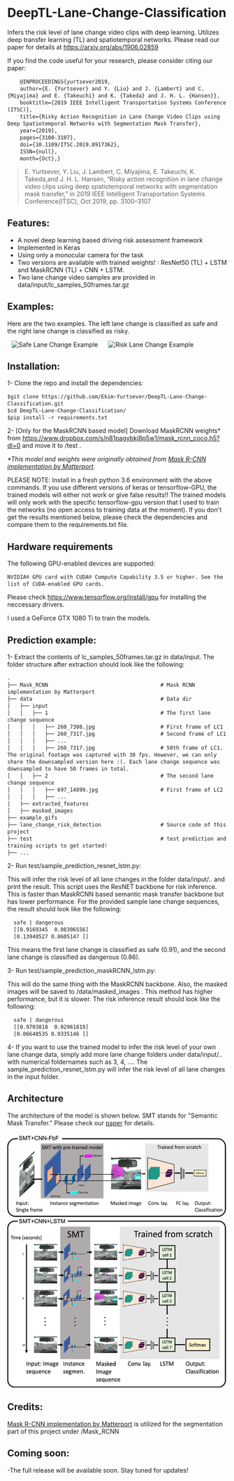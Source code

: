 # DeepTL-Lane-Change-Classification
Infers the risk level of lane change video clips with deep learning. Utilizes deep transfer learning (TL) and spatiotemporal networks. Please read our paper for details at https://arxiv.org/abs/1906.02859 

If you find the code useful for your research, please consider citing our paper:

        @INPROCEEDINGS{yurtsever2019,
        author={E. {Yurtsever} and Y. {Liu} and J. {Lambert} and C. {Miyajima} and E. {Takeuchi} and K. {Takeda} and J. H. L. {Hansen}},
        booktitle={2019 IEEE Intelligent Transportation Systems Conference (ITSC)},
        title={Risky Action Recognition in Lane Change Video Clips using Deep Spatiotemporal Networks with Segmentation Mask Transfer},
        year={2019},
        pages={3100-3107},
        doi={10.1109/ITSC.2019.8917362},
        ISSN={null},
        month={Oct},}

> E. Yurtsever, Y. Liu, J. Lambert, C. Miyajima, E. Takeuchi, K. Takeda,and  J.  H.  L.  Hansen,  “Risky  action  recognition  in  lane  change  video clips  using  deep  spatiotemporal  networks  with  segmentation  mask transfer,” in 2019 IEEE Intelligent Transportation Systems Conference(ITSC), Oct 2019, pp. 3100–3107

## Features: 
* A novel deep learning based driving risk assessment framework
* Implemented in Keras
* Using only a monocular camera for the task
* Two versions are available with trained weights! : ResNet50 (TL) + LSTM and MaskRCNN (TL) + CNN + LSTM.
* Two lane change video samples are provided in data/input/lc_samples_50frames.tar.gz 

## Examples:

Here are the two examples. The left lane change is classified as safe and the right lane change is classified as risky.


<img src="example_gifs/260.gif" title="Safe Lane Change Example" width="400" hspace="10"> <img src="example_gifs/697.gif" title="Risk Lane Change Example" width="400" hspace="10"> 

## Installation:

1- Clone the repo and install the  dependencies:

    $git clone https://github.com/Ekim-Yurtsever/DeepTL-Lane-Change-Classification.git
    $cd DeepTL-Lane-Change-Classification/
    $pip install -r requirements.txt
 
 2- [Only for the MaskRCNN based model] Download MaskRCNN weights* from https://www.dropbox.com/s/n81pagybkj8p5w1/mask_rcnn_coco.h5?dl=0 and move it to /test . 
 
 _*This model and weights were originally obtained from [Mask R-CNN implementation by Matterport](https://github.com/matterport/Mask_RCNN)._
   
PLEASE NOTE: Install in a fresh python 3.6 environment with the above commands. If you use different versions of keras or tensorflow-GPU, the trained models will either not work or give false results!! The trained models will only work with the specific tensorflow-gpu version that I used to train the networks (no open access to training data at the moment). If you don't get the results mentioned below, please check the dependencies and compare them to the requirements.txt file.

## Hardware requirements

The following GPU-enabled devices are supported:

    NVIDIA® GPU card with CUDA® Compute Capability 3.5 or higher. See the list of CUDA-enabled GPU cards.

Please check https://www.tensorflow.org/install/gpu for installing the neccessary drivers.

I used a GeForce GTX 1080 Ti to train the models.

## Prediction example:

1- Extract the contents of lc_samples_50frames.tar.gz in data/input. The folder structure after extraction should look like the following:

    .
    ├── Mask_RCNN                                    # Mask RCNN implementation by Matterport
    ├── data                                         # Data dir
    │   ├── input 
    │   │   ├── 1                                    # The first lane change sequence
    │   │   │   ├── 260_7308.jpg                     # First frame of LC1
    │   │   │   ├── 260_7317.jpg                     # Second frame of LC1
    │   │   │   ├── ...      
    │   │   │   ├── 260_7317.jpg                     # 50th frame of LC1. The original footage was captured with 30 fps. However, we can only share the downsampled version here :(. Each lane change sequence was downsampled to have 50 frames in total.
    │   │   ├── 2                                    # The second lane change sequence
    │   │   │   ├── 697_14899.jpg                    # First frame of LC2
    │   │   │   ├── ...                
    │   ├── extracted_features                       
    │   ├── masked_images                      
    ├── example_gifs                    
    ├── lane_change_risk_detection                   # Source code of this project
    ├── test                                         # test prediction and training scripts to get started!
    ├── ...
 
2- Run test/sample_prediction_resnet_lstm.py:

This will infer the risk level of all lane changes in the folder  data/input/.. and print the result. This script uses the ResNET backbone for risk inference. This is faster than MaskRCNN based semantic mask transfer backbone but has lower performance. For the provided sample lane change sequences, the result should look like the following:

      
      safe | dangerous 
      [[0.9169345  0.08306556]
      [0.13948527 0.8605147 ]]

This means the first lane change is classified as safe (0.91), and the second lane change is classified as dangerous (0.86).

3- Run test/sample_prediction_maskRCNN_lstm.py:

This will do the same thing with the MaskRCNN backbone. Also, the masked images will be saved to /data/masked_images . This method has higher performance, but it is slower. The risk inference result should look like the following:

      safe | dangerous 
      [[0.9703818  0.02961819]
      [0.06648535 0.9335146 ]]

4- If you want to use the trained model to infer the risk level of your own lane change data, simply add more lane change folders under data/input/.. with numerical foldernames such as 3, 4, .... The sample_prediction_resnet_lstm.py will infer the risk level of all lane changes in the input folder.

## Architecture
The architecture of the model is shown below. SMT stands for "Semantic Mask Transfer." Please check our [paper](https://arxiv.org/abs/1906.02859) for details.

<img src="example_gifs/architectures2.png" title="Model architecture"> 

## Credits:

[Mask R-CNN implementation by Matterport](https://github.com/matterport/Mask_RCNN) is utilized for the segmentation part of this project under /Mask_RCNN

## Coming soon:

-The full release will be available soon. Stay tuned for updates!
